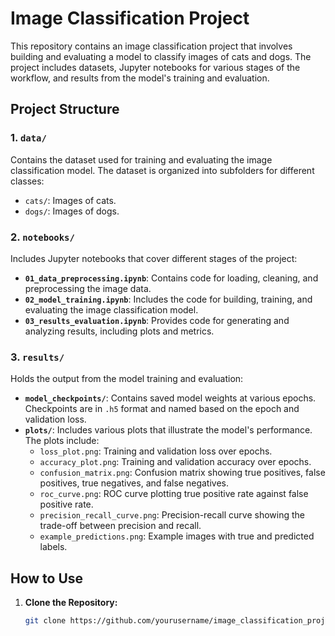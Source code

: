 # Image Classification Project

This repository contains an image classification project that involves building and evaluating a model to classify images of cats and dogs. The project includes datasets, Jupyter notebooks for various stages of the workflow, and results from the model's training and evaluation.

## Project Structure

### 1. `data/`
Contains the dataset used for training and evaluating the image classification model. The dataset is organized into subfolders for different classes:
- `cats/`: Images of cats.
- `dogs/`: Images of dogs.

### 2. `notebooks/`
Includes Jupyter notebooks that cover different stages of the project:
- **`01_data_preprocessing.ipynb`**: Contains code for loading, cleaning, and preprocessing the image data.
- **`02_model_training.ipynb`**: Includes the code for building, training, and evaluating the image classification model.
- **`03_results_evaluation.ipynb`**: Provides code for generating and analyzing results, including plots and metrics.

### 3. `results/`
Holds the output from the model training and evaluation:
- **`model_checkpoints/`**: Contains saved model weights at various epochs. Checkpoints are in `.h5` format and named based on the epoch and validation loss.
- **`plots/`**: Includes various plots that illustrate the model's performance. The plots include:
  - `loss_plot.png`: Training and validation loss over epochs.
  - `accuracy_plot.png`: Training and validation accuracy over epochs.
  - `confusion_matrix.png`: Confusion matrix showing true positives, false positives, true negatives, and false negatives.
  - `roc_curve.png`: ROC curve plotting true positive rate against false positive rate.
  - `precision_recall_curve.png`: Precision-recall curve showing the trade-off between precision and recall.
  - `example_predictions.png`: Example images with true and predicted labels.

## How to Use

1. **Clone the Repository:**
   ```bash
   git clone https://github.com/yourusername/image_classification_project.git

